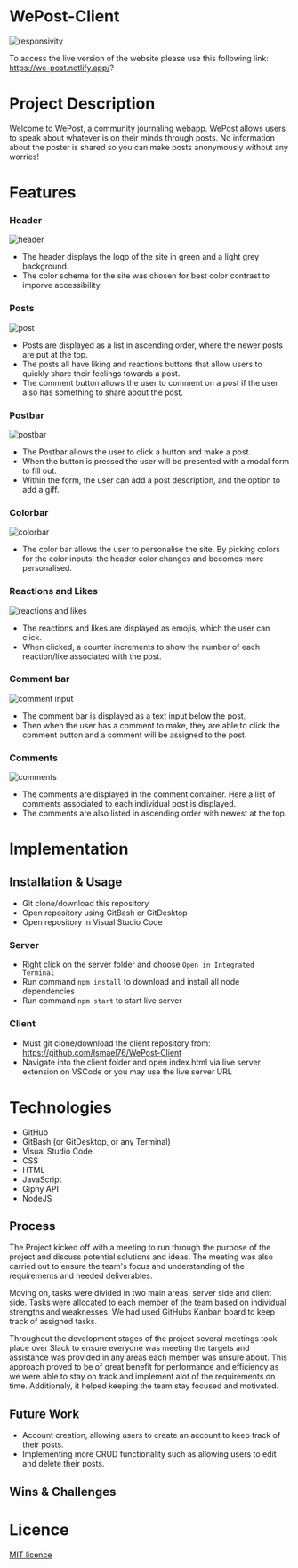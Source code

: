 # WePost-Client
![responsivity](./images/responsive.png)

To access the live version of the website please use this following link: https://we-post.netlify.app/?

# Project Description

Welcome to WePost, a community journaling webapp. WePost allows users to speak about whatever is on their minds through posts. No information about the poster is shared so you can make posts anonymously without any worries!

# Features

### Header
![header](./images/header.png)

- The header displays the logo of the site in green and a light grey background.
- The color scheme for the site was chosen for best color contrast to imporve accessibility.

### Posts 
![post](./images/post.png)

- Posts are displayed as a list in ascending order, where the newer posts are put at the top.
- The posts all have liking and reactions buttons that allow users to quickly share their feelings towards a post.
- The comment button allows the user to comment on a post if the user also has something to share about the post. 

### Postbar 
![postbar](./images/postbar.png) 

- The Postbar allows the user to click a button and make a post.
- When the button is pressed the user will be presented with a modal form to fill out.
- Within the form, the user can add a post description, and the option to add a giff.

### Colorbar
![colorbar](./images/color.png)

- The color bar allows the user to personalise the site. By picking colors for the color inputs, the header color changes and becomes more personalised.

### Reactions and Likes
![reactions and likes](./images/reactions.png)

- The reactions and likes are displayed as emojis, which the user can click. 
- When clicked, a counter increments to show the number of each reaction/like associated with the post.

### Comment bar
![comment input](./images/commentbar.png)

- The comment bar is displayed as a text input below the post.
- Then when the user has a comment to make, they are able to click the comment button and a comment will be assigned to the post.

### Comments
![comments](./images/comments.png)

- The comments are displayed in the comment container. Here a list of comments associated to each individual post is displayed.
- The comments are also listed in ascending order with newest at the top.

# Implementation

## Installation & Usage

- Git clone/download this repository
- Open repository using GitBash or GitDesktop
- Open repository in Visual Studio Code

### Server

- Right click on the server folder and choose `Open in Integrated Terminal`
- Run command `npm install` to download and install all node dependencies
- Run command `npm start` to start live server

### Client

- Must git clone/download the client repository from: https://github.com/Ismael76/WePost-Client
- Navigate into the client folder and open index.html via live server extension on VSCode or you may use the live server URL

# Technologies

- GitHub
- GitBash (or GitDesktop, or any Terminal)
- Visual Studio Code
- CSS
- HTML
- JavaScript
- Giphy API
- NodeJS

## Process

The Project kicked off with a meeting to run through the purpose of the project and discuss potential solutions and ideas. The meeting was also carried out to ensure the team's focus and understanding of the requirements and needed deliverables.

Moving on, tasks were divided in two main areas, server side and client side. Tasks were allocated to each member of the team based on individual strengths and weaknesses. We had used GitHubs Kanban board to keep track of assigned tasks.

Throughout the development stages of the project several meetings took place over Slack to ensure everyone was meeting the targets and assistance was provided in any areas each member was unsure about. This approach proved to be of great benefit for performance and efficiency as we were able to stay on track and implement alot of the requirements on time. Additionaly, it helped keeping the team stay focused and motivated.

## Future Work

- Account creation, allowing users to create an account to keep track of their posts.
- Implementing more CRUD functionality such as allowing users to edit and delete their posts.

## Wins & Challenges

# Licence

[MIT licence](https://opensource.org/licenses/mit-license.php)
